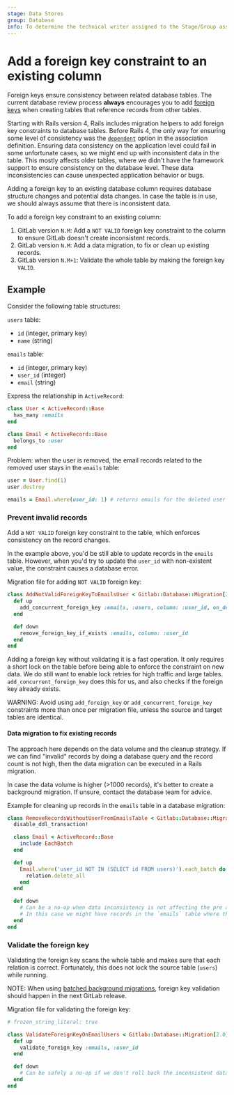 ```yaml
---
stage: Data Stores
group: Database
info: To determine the technical writer assigned to the Stage/Group associated with this page, see https://about.gitlab.com/handbook/product/ux/technical-writing/#assignments
---
```


# Add a foreign key constraint to an existing column

Foreign keys ensure consistency between related database tables. The current database review process **always** encourages you to add [foreign keys](foreign_keys.md) when creating tables that reference records from other tables.

Starting with Rails version 4, Rails includes migration helpers to add foreign key constraints
to database tables. Before Rails 4, the only way for ensuring some level of consistency was the
[`dependent`](https://guides.rubyonrails.org/association_basics.html#options-for-belongs-to-dependent)
option in the association definition. Ensuring data consistency on the application level could fail
in some unfortunate cases, so we might end up with inconsistent data in the table. This mostly affects
older tables, where we didn't have the framework support to ensure consistency on the database level.
These data inconsistencies can cause unexpected application behavior or bugs.

Adding a foreign key to an existing database column requires database structure changes and potential data changes. In case the table is in use, we should always assume that there is inconsistent data.

To add a foreign key constraint to an existing column:

1. GitLab version `N.M`: Add a `NOT VALID` foreign key constraint to the column to ensure GitLab doesn't create inconsistent records.
1. GitLab version `N.M`: Add a data migration, to fix or clean up existing records.
1. GitLab version `N.M+1`: Validate the whole table by making the foreign key `VALID`.

## Example

Consider the following table structures:

`users` table:

- `id` (integer, primary key)
- `name` (string)

`emails` table:

- `id` (integer, primary key)
- `user_id` (integer)
- `email` (string)

Express the relationship in `ActiveRecord`:

```ruby
class User < ActiveRecord::Base
  has_many :emails
end

class Email < ActiveRecord::Base
  belongs_to :user
end
```

Problem: when the user is removed, the email records related to the removed user stays in the `emails` table:

```ruby
user = User.find(1)
user.destroy

emails = Email.where(user_id: 1) # returns emails for the deleted user
```

### Prevent invalid records

Add a `NOT VALID` foreign key constraint to the table, which enforces consistency on the record changes.

In the example above, you'd be still able to update records in the `emails` table. However, when you'd try to update the `user_id` with non-existent value, the constraint causes a database error.

Migration file for adding `NOT VALID` foreign key:

```ruby
class AddNotValidForeignKeyToEmailsUser < Gitlab::Database::Migration[2.0]
  def up
    add_concurrent_foreign_key :emails, :users, column: :user_id, on_delete: :cascade, validate: false
  end

  def down
    remove_foreign_key_if_exists :emails, column: :user_id
  end
end
```

Adding a foreign key without validating it is a fast operation. It only requires a
short lock on the table before being able to enforce the constraint on new data.
We do still want to enable lock retries for high traffic and large tables.
`add_concurrent_foreign_key` does this for us, and also checks if the foreign key already exists.

WARNING:
Avoid using `add_foreign_key` or `add_concurrent_foreign_key` constraints more than
once per migration file, unless the source and target tables are identical.

#### Data migration to fix existing records

The approach here depends on the data volume and the cleanup strategy. If we can find "invalid"
records by doing a database query and the record count is not high, then the data migration can
be executed in a Rails migration.

In case the data volume is higher (>1000 records), it's better to create a background migration. If unsure, contact the database team for advice.

Example for cleaning up records in the `emails` table in a database migration:

```ruby
class RemoveRecordsWithoutUserFromEmailsTable < Gitlab::Database::Migration[2.0]
  disable_ddl_transaction!

  class Email < ActiveRecord::Base
    include EachBatch
  end

  def up
    Email.where('user_id NOT IN (SELECT id FROM users)').each_batch do |relation|
      relation.delete_all
    end
  end

  def down
    # Can be a no-op when data inconsistency is not affecting the pre and post deployment version of the application.
    # In this case we might have records in the `emails` table where the associated record in the `users` table is not there anymore.
  end
end
```

### Validate the foreign key

Validating the foreign key scans the whole table and makes sure that each relation is correct.
Fortunately, this does not lock the source table (`users`) while running.

NOTE:
When using [batched background migrations](batched_background_migrations.md), foreign key validation should happen in the next GitLab release.

Migration file for validating the foreign key:

```ruby
# frozen_string_literal: true

class ValidateForeignKeyOnEmailUsers < Gitlab::Database::Migration[2.0]
  def up
    validate_foreign_key :emails, :user_id
  end

  def down
    # Can be safely a no-op if we don't roll back the inconsistent data.
  end
end
```
